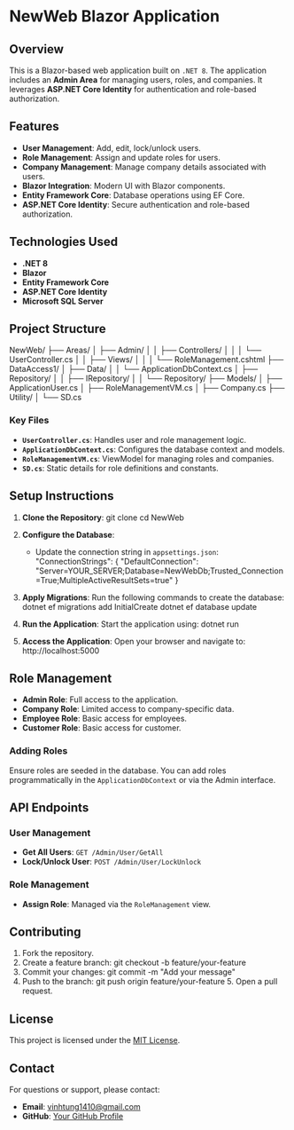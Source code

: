 # NewWeb Blazor Application

## Overview
This is a Blazor-based web application built on `.NET 8`. The application includes an **Admin Area** for managing users, roles, and companies. It leverages **ASP.NET Core Identity** for authentication and role-based authorization.

## Features
- **User Management**: Add, edit, lock/unlock users.
- **Role Management**: Assign and update roles for users.
- **Company Management**: Manage company details associated with users.
- **Blazor Integration**: Modern UI with Blazor components.
- **Entity Framework Core**: Database operations using EF Core.
- **ASP.NET Core Identity**: Secure authentication and role-based authorization.

## Technologies Used
- **.NET 8**
- **Blazor**
- **Entity Framework Core**
- **ASP.NET Core Identity**
- **Microsoft SQL Server**

## Project Structure
NewWeb/ ├── Areas/ │   ├── Admin/ │   │   ├── Controllers/ │   │   │   └── UserController.cs │   │   ├── Views/ │   │   │   └── RoleManagement.cshtml ├── DataAccess1/ │   ├── Data/ │   │   └── ApplicationDbContext.cs │   ├── Repository/ │   │   ├── IRepository/ │   │   └── Repository/ ├── Models/ │   ├── ApplicationUser.cs │   ├── RoleManagementVM.cs │   ├── Company.cs ├── Utility/ │   └── SD.cs


### Key Files
- **`UserController.cs`**: Handles user and role management logic.
- **`ApplicationDbContext.cs`**: Configures the database context and models.
- **`RoleManagementVM.cs`**: ViewModel for managing roles and companies.
- **`SD.cs`**: Static details for role definitions and constants.

## Setup Instructions
1. **Clone the Repository**:
   git clone <repository-url> cd NewWeb
   
2. **Configure the Database**:
   - Update the connection string in `appsettings.json`:
      "ConnectionStrings": {
   "DefaultConnection": "Server=YOUR_SERVER;Database=NewWebDb;Trusted_Connection=True;MultipleActiveResultSets=true"
 }
 
3. **Apply Migrations**:
   Run the following commands to create the database:
   dotnet ef migrations add InitialCreate dotnet ef database update
   
4. **Run the Application**:
   Start the application using:
   dotnet run
   
5. **Access the Application**:
   Open your browser and navigate to:
   http://localhost:5000

## Role Management
- **Admin Role**: Full access to the application.
- **Company Role**: Limited access to company-specific data.
- **Employee Role**: Basic access for employees.
- **Customer Role**: Basic access for customer.
### Adding Roles
Ensure roles are seeded in the database. You can add roles programmatically in the `ApplicationDbContext` or via the Admin interface.

## API Endpoints
### User Management
- **Get All Users**: `GET /Admin/User/GetAll`
- **Lock/Unlock User**: `POST /Admin/User/LockUnlock`

### Role Management
- **Assign Role**: Managed via the `RoleManagement` view.

## Contributing
1. Fork the repository.
2. Create a feature branch:
   git checkout -b feature/your-feature
3. Commit your changes:
   git commit -m "Add your message"
4. Push to the branch:
   git push origin feature/your-feature
   5. Open a pull request.

## License
This project is licensed under the [MIT License](LICENSE).

## Contact
For questions or support, please contact:
- **Email**: vinhtung1410@gmail.com
- **GitHub**: [Your GitHub Profile](https://github.com/VinhTung1410)

   
   
